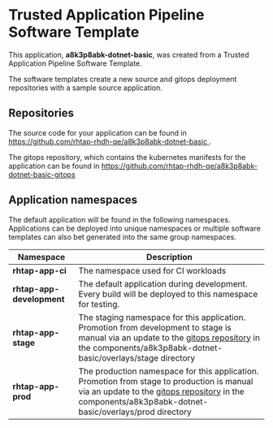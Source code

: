# Trusted Application Pipeline Software Template

This application, **a8k3p8abk-dotnet-basic**, was created from a Trusted Application Pipeline Software Template.

The software templates create a new source and gitops deployment repositories with a sample source application. 

## Repositories

The source code for your application can be found in [https://github.com/rhtap-rhdh-qe/a8k3p8abk-dotnet-basic ](https://github.com/rhtap-rhdh-qe/a8k3p8abk-dotnet-basic ).
 
The gitops repository, which contains the kubernetes manifests for the application can be found in 
[https://github.com/rhtap-rhdh-qe/a8k3p8abk-dotnet-basic-gitops ](https://github.com/rhtap-rhdh-qe/a8k3p8abk-dotnet-basic-gitops ) 

## Application namespaces 

The default application will be found in the following namespaces. Applications can be deployed into unique namespaces or multiple software templates can also bet generated into the same group namespaces.  

|  Namespace   |  Description   |  
| -------- | -------- |
| **rhtap-app-ci** | The namespace used for CI workloads |
| **rhtap-app-development** | The default application during development. Every build will be deployed to this namespace for testing. |
| **rhtap-app-stage** | The staging namespace for this application. Promotion from development to stage is manual via an update to the [gitops repository](https://github.com/rhtap-rhdh-qe/a8k3p8abk-dotnet-basic-gitops ) in the components/a8k3p8abk-dotnet-basic/overlays/stage directory |
| **rhtap-app-prod** | The production namespace for this application. Promotion from stage to production is manual via an update to the [gitops repository](https://github.com/rhtap-rhdh-qe/a8k3p8abk-dotnet-basic-gitops ) in the components/a8k3p8abk-dotnet-basic/overlays/prod directory |